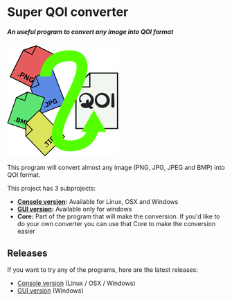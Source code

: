 # Super QOI converter
##### *An useful program to convert any image into QOI format*
[![Super QOI converter icon](https://github.com/LuisAlfredo92/Super-QOI-converter/blob/master/Core/Resources/appiconfg_256.png "Super QOI converter icon")](https://github.com/LuisAlfredo92/Super-QOI-converter/blob/master/Core/Resources/appiconfg_256.png "Super QOI converter icon")

This program will convert almost any image (PNG, JPG, JPEG and BMP) into QOI format.

This project has 3 subprojects:
- **[Console version](https://github.com/LuisAlfredo92/Super-QOI-converter-Console- "Console version"):** Available for Linux, OSX and Windows
- **[GUI version](https://github.com/LuisAlfredo92/Super-QOI-converter-GUI- "GUI version"):** Available only for windows
- **Core:** Part of the program that will make the conversion. If you'd like to do your own converter you can use that Core to make the conversion easier

## Releases
If you want to try any of the programs, here are the latest releases:
- [Console version](https://github.com/LuisAlfredo92/Super-QOI-converter-Console-/releases/latest "Console version") (Linux / OSX / Windows)
- [GUI version](https://github.com/LuisAlfredo92/Super-QOI-converter-GUI-/releases/latest "GUI version") (Windows)
